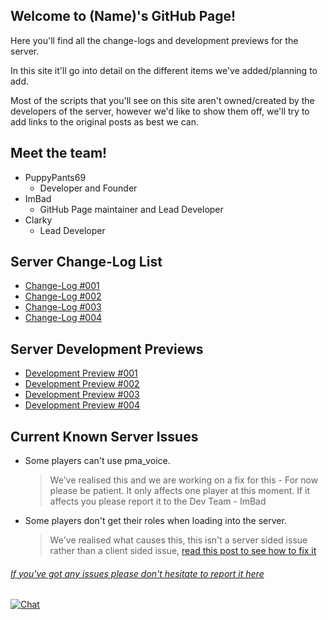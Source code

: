 ## Welcome to (Name)'s GitHub Page!

Here you'll find all the change-logs and development previews for the server.

In this site it'll go into detail on the different items we've added/planning to add.

Most of the scripts that you'll see on this site aren't owned/created by the developers of the server, however we'd like to show them off, we'll try to add links to the original posts as best we can.


## Meet the team!

- PuppyPants69
    - Developer and Founder
- ImBad
    - GitHub Page maintainer and Lead Developer
- Clarky
    - Lead Developer




## Server Change-Log List

- [Change-Log #001](https://namedeveloper.github.io/-name-website//changelog01.html)
- [Change-Log #002](https://namedeveloper.github.io/-name-website//changelog02.html)
- [Change-Log #003](https://namedeveloper.github.io/-name-website//changelog03.html)
- [Change-Log #004](https://namedeveloper.github.io/-name-website//changelog04.html)

## Server Development Previews

- [Development Preview #001](https://namedeveloper.github.io/-name-website//devpreview01.html)
- [Development Preview #002](https://namedeveloper.github.io/-name-website//devpreview02.html)
- [Development Preview #003](https://namedeveloper.github.io/-name-website//devpreview03.html)
- [Development Preview #004](https://namedeveloper.github.io/-name-website//devpreview04.html)

## Current Known Server Issues

- Some players can't use pma_voice.
    > We've realised this and we are working on a fix for this - For now please be patient. It only affects one player at this moment. If it affects you please report it to the Dev Team - ImBad
- Some players don't get their roles when loading into the server.
    > We've realised what causes this, this isn't a server sided issue rather than a client sided issue, [read this post to see how to fix it](https://namedeveloper.github.io/-name-website//discordpermsfix.html)

###### [If you've got any issues please don't hesitate to report it here](https://github.com/NameDeveloper/-name-website/issues/new)
[![Chat](https://img.shields.io/badge/chat-on%20discord-7289da.svg)](https://discord.gg/qDw99uSveK)
